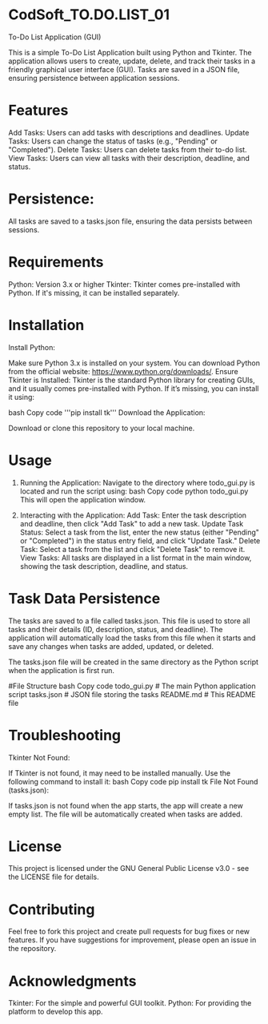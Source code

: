 # CodSoft_TO.DO.LIST_01
To-Do List Application (GUI)

This is a simple To-Do List Application built using Python and Tkinter. The application allows users to create, update, delete, and track their tasks in a friendly graphical user interface (GUI). Tasks are saved in a JSON file, ensuring persistence between application sessions.

# Features
Add Tasks: Users can add tasks with descriptions and deadlines.
Update Tasks: Users can change the status of tasks (e.g., "Pending" or "Completed").
Delete Tasks: Users can delete tasks from their to-do list.
View Tasks: Users can view all tasks with their description, deadline, and status.

# Persistence: 
All tasks are saved to a tasks.json file, ensuring the data persists between sessions.

# Requirements
Python: Version 3.x or higher
Tkinter: Tkinter comes pre-installed with Python. If it's missing, it can be installed separately.

# Installation
Install Python:

Make sure Python 3.x is installed on your system. You can download Python from the official website: https://www.python.org/downloads/.
Ensure Tkinter is Installed: Tkinter is the standard Python library for creating GUIs, and it usually comes pre-installed with Python. If it’s missing, you can install it using:

bash
Copy code
'''pip install tk'''
Download the Application:

Download or clone this repository to your local machine.

# Usage
1. Running the Application:
Navigate to the directory where todo_gui.py is located and run the script using:
bash
Copy code
python todo_gui.py
This will open the application window.

2. Interacting with the Application:
Add Task: Enter the task description and deadline, then click "Add Task" to add a new task.
Update Task Status: Select a task from the list, enter the new status (either "Pending" or "Completed") in the status entry field, and click "Update Task."
Delete Task: Select a task from the list and click "Delete Task" to remove it.
View Tasks: All tasks are displayed in a list format in the main window, showing the task description, deadline, and status.

# Task Data Persistence
The tasks are saved to a file called tasks.json. This file is used to store all tasks and their details (ID, description, status, and deadline). The application will automatically load the tasks from this file when it starts and save any changes when tasks are added, updated, or deleted.

The tasks.json file will be created in the same directory as the Python script when the application is first run.

#File Structure
bash
Copy code
todo_gui.py              # The main Python application script
tasks.json               # JSON file storing the tasks
README.md                # This README file

# Troubleshooting
Tkinter Not Found:

If Tkinter is not found, it may need to be installed manually. Use the following command to install it:
bash
Copy code
pip install tk
File Not Found (tasks.json):

If tasks.json is not found when the app starts, the app will create a new empty list. The file will be automatically created when tasks are added.

# License
This project is licensed under the GNU General Public License v3.0 - see the LICENSE file for details.

# Contributing
Feel free to fork this project and create pull requests for bug fixes or new features. If you have suggestions for improvement, please open an issue in the repository.

# Acknowledgments
Tkinter: For the simple and powerful GUI toolkit.
Python: For providing the platform to develop this app.
